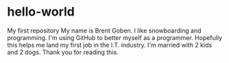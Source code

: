 # hello-world
My first repository
My name is Brent Goben. I like snowboarding and programming. I'm using GitHub to better myself as a programmer. Hopefully this helps me land my first job in the I.T. industry. I'm married with 2 kids and 2 dogs. Thank you for reading this. 
